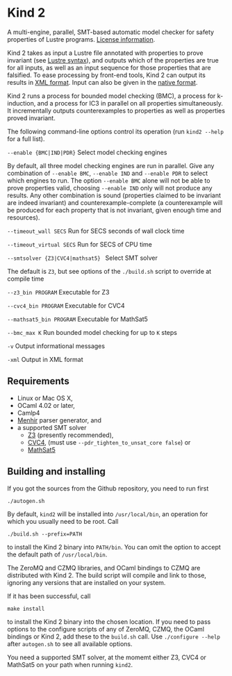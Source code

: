 # Kind 2

A multi-engine, parallel, SMT-based automatic model checker for safety properties of Lustre programs. [License information](./9_other/license.md#apache-license).

Kind 2 takes as input a Lustre file annotated with properties to prove
invariant (see [Lustre syntax](./1_input/1_lustre.md#lustre)), and outputs
which of the properties are true for all inputs, as well as an input sequence
for those properties that are falsified. To ease processing by front-end tools,
Kind 2 can output its results in [XML format](./2_output/2_xml.md#xml).
Input can also be given in the [native format](./1_input/2_native.md#native-format).

Kind 2 runs a process for bounded model checking (BMC), a process for k-induction, and a process for IC3 in parallel on all properties simultaneously. It incrementally outputs counterexamples to properties as well as properties proved invariant.

The following command-line options control its operation (run ```kind2 --help``` for a full list).

```--enable {BMC|IND|PDR}``` Select model checking engines
   
By default, all three model checking engines are run in parallel. Give any combination of ```--enable BMC```, ```--enable IND``` and ```--enable PDR``` to select which engines to run. The option ``--enable BMC`` alone will not be able to prove properties valid, choosing ``--enable IND`` only will not produce any results. Any other combination is sound (properties claimed to be invariant are indeed invariant) and counterexample-complete (a counterexample will be produced for each property that is not invariant, given enough time and resources).

```--timeout_wall SECS``` Run for SECS seconds of wall clock time

```--timeout_virtual SECS``` Run for SECS of CPU time
 
```--smtsolver {Z3|CVC4|mathsat5} ``` Select SMT solver

The default is ```Z3```, but see options of the ```./build.sh``` script to override at compile time
  
```--z3_bin PROGRAM``` Executable for Z3

```--cvc4_bin PROGRAM``` Executable for CVC4

```--mathsat5_bin PROGRAM``` Executable for MathSat5

```--bmc_max K``` Run bounded model checking for up to ```K``` steps

```-v``` Output informational messages

```-xml``` Output in XML format


## Requirements

- Linux or Mac OS X,
- OCaml 4.02 or later,
- Camlp4 
- [Menhir](http://gallium.inria.fr/~fpottier/menhir/) parser generator, and
- a supported SMT solver
    - [Z3](http://z3.codeplex.com) (presently recommended), 
    - [CVC4](http://cvc4.cs.nyu.edu), (must use ```--pdr_tighten_to_unsat_core false```) or
    - [MathSat5](http://mathsat.fbk.eu/)

## Building and installing

If you got the sources from the Github repository, you need to run first

    ./autogen.sh

By default, `kind2` will be installed into `/usr/local/bin`, an operation for which you usually need to be root. Call 

    ./build.sh --prefix=PATH
    
to install the Kind 2 binary into `PATH/bin`. You can omit the option to accept the default path of `/usr/local/bin`. 

The ZeroMQ and CZMQ libraries, and OCaml bindings to CZMQ are distributed with Kind 2. The build script will compile and link to those, ignoring any versions that are installed on your system. 

If it has been successful, call 

    make install

to install the Kind 2 binary into the chosen location. If you need to pass options to the configure scripts of any of ZeroMQ, CZMQ, the OCaml bindings or Kind 2, add these to the `build.sh` call. Use `./configure --help` after `autogen.sh` to see all available options.

You need a supported SMT solver, at the momemt either Z3, CVC4 or MathSat5 on your path when running `kind2`. 
